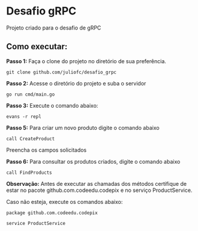 # Desafio gRPC

Projeto criado para o desafio de gRPC

## Como executar:

**Passo 1:** Faça o clone do projeto no diretório de sua preferência.

```shell
git clone github.com/juliofc/desafio_grpc
```

**Passo 2:** Acesse o diretório do projeto e suba o servidor

```shell
go run cmd/main.go
```

**Passo 3:** Execute o comando abaixo:

```shell
evans -r repl
```

**Passo 5:** Para criar um novo produto digite o comando abaixo

```shell
call CreateProduct
```

Preencha os campos solicitados

**Passo 6:** Para consultar os produtos criados, digite o comando abaixo

```shell
call FindProducts
```

**Observação:** Antes de executar as chamadas dos métodos certifique de estar no pacote github.com.codeedu.codepix e no serviço ProductService.

Caso não esteja, execute os comandos abaixo:

```shell
package github.com.codeedu.codepix
```

```shell
service ProductService
```
